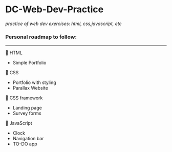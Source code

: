# DC-Web-Dev-Practice
*practice of web dev exercises: html, css,javascript, etc*
### Personal roadmap to follow: 
<hr>

📌 HTML
- Simple Portfolio

📌 CSS
- Portfolio with styling
- Parallax Website

📌 CSS framework
- Landing page
- Survey forms

📌 JavaScript
- Clock
- Navigation bar
- TO-DO app
